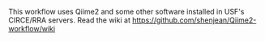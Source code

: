 This workflow uses Qiime2 and some other software installed in USF's CIRCE/RRA servers. Read the wiki at https://github.com/shenjean/Qiime2-workflow/wiki
